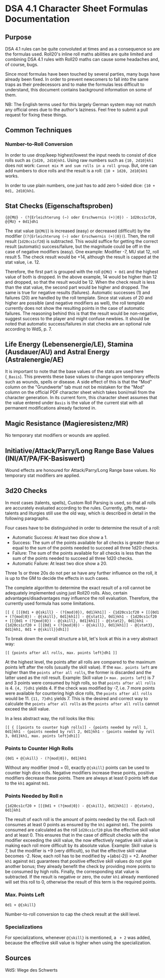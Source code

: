 # DSA 4.1 Character Sheet Formulas Documentation

## Purpose
DSA 4.1 rules can be quite convoluted at times and as a consequence so are the formulas used. Roll20's inline roll maths abilities are quite limited and combining DSA 4.1 rules with Roll20 maths can cause some headaches and, of course, bugs.

Since most formulas have been touched by several parties, many bugs have already been fixed. In order to prevent newcomers to fall into the same traps as their predecessors and to make the formulas less difficult to understand, this document contains background information on some of them.

NB: The English terms used for this largely German system may not match any official ones due to the author's laziness. Feel free to submit a pull request for fixing these things.

## Common Techniques
### Number-to-Roll Conversion
In order to use drop/keep highest/lowest the input needs to consist of dice rolls such as `{1d20, 2d10}kh1`. Using raw numbers such as `{10, 2d10}kh1` does not work: `Cannot mix M and sum rolls in a roll group`. But, one can add numbers to dice rolls and the result is a roll: `{10 + 1d20, 2d10}kh1` works.

In order to use plain numbers, one just has to add zero 1-sided dice: `{10 + 0d1, 2d10}kh1`.

## Stat Checks (Eigenschaftsproben)
`{@{MU} - (?{Erleichterung (−) oder Erschwernis (+)|0}) - 1d20cs1cf20, @{MU} + 0d1}dh1`

The stat value (`@{MU}`) is increased (easy) or decreased (difficult) by the modifier (`(?{Erleichterung (−) oder Erschwernis (+)|0})`). Then, the roll result (`1d20cs1cf20`) is subtracted. This would suffice for getting the correct result (automatic) success/failure, but the magnitude could be off in the case of negative modifiers (easy). One example: Modifier -7, MU stat 12, roll result 5. The check result would be +14, although the result is capped at the stat value, i.e. 12.

Therefore, the first part is grouped with the roll `@{MU} + 0d1` and the highest value of both is dropped. In the above example, 14 would be higher than 12 and dropped, so that the result would be 12. When the check result is less than the stat value, the second part would be higher and dropped. The same is true for negative results (failures). Automatic successes (1) and failures (20) are handled by the roll template. Since stat values of 20 and higher are possible (and negative modifiers as well), the roll template currently does not show the resulting points in the case of automatic failures. The reasoning behind this is that the result would be non-negative, suggest success to the player and might confuse newbies. It should be noted that automatic success/failures in stat checks are an optional rule according to WdS, p. 7.

## Life Energy (Lebensenergie/LE), Stamina (Ausdauer/AU) and Astral Energy (Astralenergie/AE)
It is important to note that the base values of the stats are used here (`_Basis`). This prevents these base values to change upon temporary effects such as wounds, spells or disease. A side effect of this is that the "Mod" column on the "Grundwerte" tab must not be mistaken for the "Mod" column on the official PDF character sheet which takes boni/mali from the character generation. In its current form, this character sheet assumes that the value entered under `Basis` is the value of the current stat with all permanent modifications already factored in.

## Magic Resistance (Magieresistenz/MR)
No temporary stat modifiers or wounds are applied.

## Initiative/Attack/Parry/Long Range Base Values (INI/AT/PA/FK-Basiswert)
Wound effects are honoured for Attack/Parry/Long Range base values. No temporary stat modifiers are applied.

## 3d20 Checks
In most cases (talents, spells), Custom Roll Parsing is used, so that all rolls are accurately evaluated according to the rules. Currently, gifts, meta-talents and liturgies still use the old way, which is described in detail in the following paragraphs.

Four cases have to be distinguished in order to determine the result of a roll:

* Automatic Success: At least two dice show a 1.
* Success: The sum of the points available for all checks is greater than or equal to the sum of the points needed to succeed all three 1d20 checks.
* Failure: The sum of the points available for all checks is less than the sum of the points needed to succeed all three 1d20 checks.
* Automatic Failure: At least two dice show a 20.

Three 1s or three 20s do not per se have any further influence on the roll, it is up to the GM to decide the effects in such cases.

The complete algorithm to determine the exact result of a roll cannot be adequately implemented using just Roll20 rolls. Also, certain advantages/disadvantages may influence the roll evaluation. Therefore, the currently used formula has some limitations.

`[[ { [[{0d1 + @{skill} - (?{mod|0}), 0d1}kh1]] - {1d20cs1cf20 + [[{0d1 + (?{mod|0}) - @{skill}, 0d1}kh1]] - @{stat1}, 0d1}kh1 - {1d20cs1cf20 + [[{0d1 + (?{mod|0}) - @{skill}, 0d1}kh1]] - @{stat2}, 0d1}kh1 - {1d20cs1cf20 + [[{0d1 + (?{mod|0}) - @{skill}, 0d1}kh1]] - @{stat3}, 0d1}kh1, 0d1 + @{skill}}dh1]]`

To break down the overall structure a bit, let's look at this in a very abstract way:

`[[ {points after all rolls, max. points left}dh1 ]]`

At the highest level, the points after all rolls are compared to the maximum points left after the rolls (usually the skill value). If the `max. points left` are higher than the `points after all rolls`, the former is discarded and the latter used as the roll result. Example: Skill value (= `max. points left`) is 7 and 3 points were consumed by high rolls, so that `points after all rolls` is 4. `{4, 7}dh1` yields 4. If the check was modified by -7, i.e. 7 more points were available for countering high dice rolls, the `points after all rolls` would be 11. `{11, 7}dh1` yields 7. This is the desired and correct way to calculate the `points after all rolls` as the `points after all rolls` cannot exceed the skill value.

In a less abstract way, the roll looks like this:

`[[ { [[points to counter high rolls]] - {points needed by roll 1, 0d1}kh1 - {points needed by roll 2, 0d1}kh1 - {points needed by roll 3, 0d1}kh1, max. points left}dh1]]`

### Points to Counter High Rolls
`{0d1 + @{skill} - (?{mod|0}), 0d1}kh1`

Without any modifier (mod = 0), exactly `@{skill}` points can be used to counter high dice rolls. Negative modifiers increase these points, positive modifiers decrease these points. There are always at least 0 points left due to the `kh1` against `0d1`.


### Points Needed by Roll n
`{1d20cs1cf20 + [[{0d1 + (?{mod|0}) - @{skill}, 0d1}kh1]] - @{statn}, 0d1}kh1`

The result of each roll is the amount of points needed by the roll. Each roll consumes at least 0 points as ensured by the `kh1` against `0d1`. The points consumed are calculated as the roll `1d20cs1cf20` plus the effective skill value and at least 0. This ensures that in the case of difficult checks with the modifier exceeding the skill value, the now effectively negative skill value is making each roll more difficult by its absolute value. Example: Skill value is 7, but the modifier is +9 (very difficult), so that the effective skill value becomes -2. Now, each roll has to be modified by +(abs(-2)) = +2. Another `kh1` against `0d1` guarantees that positive effective skill values do not give another bonus; they already benefit the check by providing more points to be consumed by high rolls. Finally, the corresponding stat value is subtracted. If the result is negative or zero, the outer `kh1` already mentioned will set this roll to 0, otherwise the result of this term is the required points.

### Max. Points Left
`0d1 + @{skill}`

Number-to-roll conversion to cap the check result at the skill level.

### Specializations
For specializations, whenever `@{skill}` is mentioned, a ` + 2` was added, because the effective skill value is higher when using the specialization.

## Sources
WdS: Wege des Schwerts

